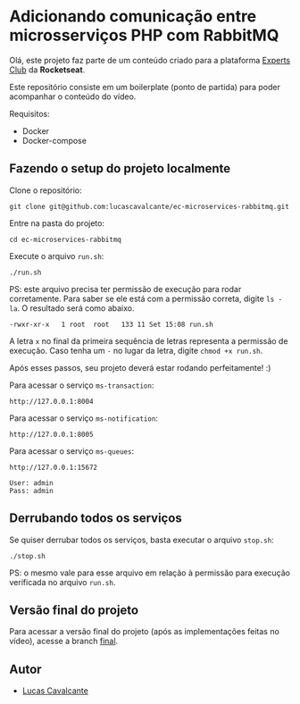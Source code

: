 # Adicionando comunicação entre microsserviços PHP com RabbitMQ

Olá, este projeto faz parte de um conteúdo criado para a plataforma [Experts Club](https://rocketseat.com.br/expertsclub) da **Rocketseat**.

Este repositório consiste em um boilerplate (ponto de partida) para poder acompanhar o conteúdo do vídeo.

Requisitos:
* Docker
* Docker-compose

## Fazendo o setup do projeto localmente

Clone o repositório:
```
git clone git@github.com:lucascavalcante/ec-microservices-rabbitmq.git
```

Entre na pasta do projeto:
```
cd ec-microservices-rabbitmq
```

Execute o arquivo `run.sh`:
```
./run.sh
```

PS: este arquivo precisa ter permissão de execução para rodar corretamente. Para saber se ele está com a permissão correta, digite `ls -la`. O resultado será como abaixo.
```
-rwxr-xr-x   1 root  root   133 11 Set 15:08 run.sh
```
A letra `x` no final da primeira sequência de letras representa a permissão de execução. Caso tenha um `-` no lugar da letra, digite `chmod +x run.sh`.

Após esses passos, seu projeto deverá estar rodando perfeitamente! :)

Para acessar o serviço `ms-transaction`:
```
http://127.0.0.1:8004
```

Para acessar o serviço `ms-notification`:
```
http://127.0.0.1:8005
```

Para acessar o serviço `ms-queues`:
```
http://127.0.0.1:15672

User: admin
Pass: admin
```

## Derrubando todos os serviços

Se quiser derrubar todos os serviços, basta executar o arquivo `stop.sh`:
```
./stop.sh
```
PS: o mesmo vale para esse arquivo em relação à permissão para execução verificada no arquivo `run.sh`.

## Versão final do projeto

Para acessar a versão final do projeto (após as implementações feitas no vídeo), acesse a branch [final](https://github.com/lucascavalcante/ec-microservices-rabbitmq/tree/final).

## Autor

* [Lucas Cavalcante](https://lucascavalcante.dev)